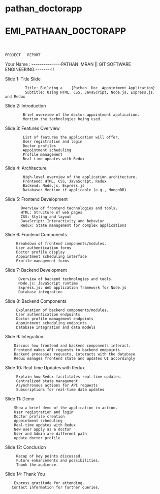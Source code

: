 # pathan_doctorapp
# EMI_PATHAAN_D0CTORAPP
# 
                                                                        PROJECT   REPORT

  Your Name :      ---------------PATHAN IMRAN || GIT SOFTWARE ENGINEERING.--------!!

Slide 1: Title Slide

             Title: Building a    {Pathan  Doc_ Appointment Application}
             Subtitle: Using HTML, CSS, JavaScript, Node.js, Express.js, and Redux



Slide 2: Introduction

            Brief overview of the doctor appointment application.
            Mention the technologies being used.

Slide 3: Features Overview
           
            List of features the application will offer.
            User registration and login
            Doctor profiles
            Appointment scheduling
            Profile management
            Real-time updates with Redux

Slide 4: Architecture


            High-level overview of the application architecture.
            Frontend: HTML, CSS, JavaScript, Redux
            Backend: Node.js, Express.js
            Database: Mention if applicable (e.g., MongoDB)

Slide 5: Frontend Development

           Overview of frontend technologies and tools.
           HTML: Structure of web pages
           CSS: Styling and layout
           JavaScript: Interactivity and behavior
           Redux: State management for complex applications

Slide 6: Frontend Components

         Breakdown of frontend components/modules.
         User authentication forms
         Doctor profile display
         Appointment scheduling interface
         Profile management forms

Slide 7: Backend Development

          Overview of backend technologies and tools.
          Node.js: JavaScript runtime
          Express.js: Web application framework for Node.js
          Database integration

Slide 8: Backend Components

         Explanation of backend components/modules.
         User authentication endpoints
         Doctor profile management endpoints
         Appointment scheduling endpoints
         Database integration and data models

Slide 9: Integration

        Discuss how frontend and backend components interact.
        Frontend makes API requests to backend endpoints
        Backend processes requests, interacts with the database
        Redux manages frontend state and updates UI accordingly

Slide 10: Real-time Updates with Redux

         Explain how Redux facilitates real-time updates.
         Centralized state management
         Asynchronous actions for API requests
         Subscriptions for real-time data updates

Slide 11: Demo

        Show a brief demo of the application in action.
        User registration and login
        Doctor profile creation
        Appointment scheduling
        Real-time updates with Redux
        New user apply as a doctor 
        User and Admin are different path
        update doctor profile
        

Slide 12: Conclusion

         Recap of key points discussed.
         Future enhancements and possibilities.
         Thank the audience.

Slide 14: Thank You

        Express gratitude for attending.
       Contact information for further queries.
